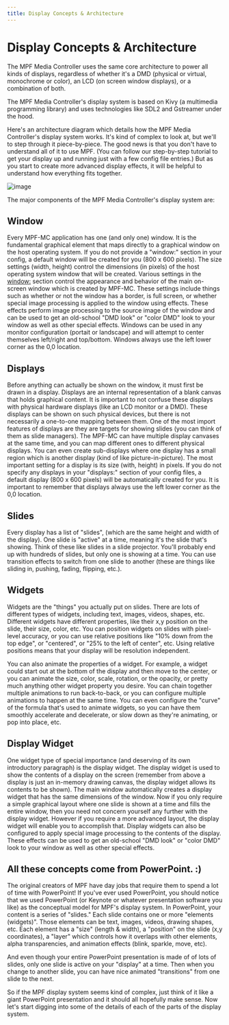 ```yaml
---
title: Display Concepts & Architecture
---
```


# Display Concepts & Architecture


The MPF Media Controller uses the same core architecture to power all
kinds of displays, regardless of whether it's a DMD (physical or
virtual, monochrome or color), an LCD (on screen window displays), or a
combination of both.

The MPF Media Controller's display system is based on Kivy (a
multimedia programming library) and uses technologies like SDL2 and
Gstreamer under the hood.

Here's an architecture diagram which details how the MPF Media
Controller's display system works. It's kind of complex to look at,
but we'll to step through it piece-by-piece. The good news is that you
don't have to understand all of it to use MPF. (You can follow our
step-by-step tutorial to get your display up and running just with a few
config file entries.) But as you start to create more advanced display
effects, it will be helpful to understand how everything fits together.

![image](../images/display_architecture.png)

The major components of the MPF Media Controller's display system are:

## Window

Every MPF-MC application has one (and only one) window. It is the
fundamental graphical element that maps directly to a graphical window
on the host operating system. If you do not provide a "window:"
section in your config, a default window will be created for you (800 x
600 pixels). The size settings (width, height) control the dimensions
(in pixels) of the host operating system window that will be created.
Various settings in the [window:](#) section control the
appearance and behavior of the main on-screen window which is created by
MPF-MC. These settings include things such as whether or not the window
has a border, is full screen, or whether special image processing is
applied to the window using effects. These effects perform image
processing to the source image of the window and can be used to get an
old-school "DMD look" or "color DMD" look to your window as well as
other special effects. Windows can be used in any monitor configuration
(portait or landscape) and will attempt to center themselves left/right
and top/bottom. Windows always use the left lower corner as the 0,0
location.

## Displays

Before anything can actually be shown on the window, it must first be
drawn in a display. Displays are an internal representation of a blank
canvas that holds graphical content. It is important to not confuse
these displays with physical hardware displays (like an LCD monitor or a
DMD). These displays can be shown on such physical devices, but there is
not necessarily a one-to-one mapping between them. One of the most
import features of displays are they are targets for showing slides (you
can think of them as slide managers). The MPF-MC can have multiple
display canvases at the same time, and you can map different ones to
different physical displays. You can even create sub-displays where one
display has a small region which is another display (kind of like
picture-in-picture). The most important setting for a display is its
size (with, height) in pixels. If you do not specify any displays in
your "displays:" section of your config files, a default display (800
x 600 pixels) will be automatically created for you. It is important to
remember that displays always use the left lower corner as the 0,0
location.

## Slides

Every display has a list of "slides", (which are the same height and
width of the display). One slide is "active" at a time, meaning it's the
slide that's showing. Think of these like slides in a slide projector.
You'll probably end up with hundreds of slides, but only one is showing
at a time. You can use transition effects to switch from one slide to
another (these are things like sliding in, pushing, fading, flipping,
etc.).

## Widgets

Widgets are the "things" you actually put on slides. There are lots of
different types of widgets, including text, images, videos, shapes, etc.
Different widgets have different properties, like their x,y position on
the slide, their size, color, etc. You can position widgets on slides
with pixel-level accuracy, or you can use relative positions like "10%
down from the top edge", or "centered", or "25% to the left of center",
etc. Using relative positions means that your display will be resolution
independent.

You can also animate the properties of a widget. For example, a widget
could start out at the bottom of the display and then move to the
center, or you can animate the size, color, scale, rotation, or the
opacity, or pretty much anything other widget property you desire. You
can chain together multiple animations to run back-to-back, or you can
configure multiple animations to happen at the same time. You can even
configure the "curve" of the formula that's used to animate widgets, so
you can have them smoothly accelerate and decelerate, or slow down as
they're animating, or pop into place, etc.

## Display Widget

One widget type of special importance (and deserving of its own
introductory paragraph) is the display widget. The display widget is
used to show the contents of a display on the screen (remember from
above a display is just an in-memory drawing canvas, the display widget
allows its contents to be shown). The main window automatically creates
a display widget that has the same dimensions of the window. Now if you
only require a simple graphical layout where one slide is shown at a
time and fills the entire window, then you need not concern yourself any
further with the display widget. However if you require a more advanced
layout, the display widget will enable you to accomplish that. Display
widgets can also be configured to apply special image processing to the
contents of the display. These effects can be used to get an old-school
"DMD look" or "color DMD" look to your window as well as other
special effects.

## All these concepts come from PowerPoint. :)

The original creators of MPF have day jobs that require them to spend a
lot of time with PowerPoint! If you've ever used PowerPoint, you should
notice that we used PowerPoint (or Keynote or whatever presentation
software you like) as the conceptual model for MPF's display system. In
PowerPoint, your content is a series of "slides." Each slide contains
one or more "elements (widgets)". Those elements can be text, images,
videos, drawing shapes, etc. Each element has a "size" (length &
width), a "position" on the slide (x,y coordinates), a "layer" which
controls how it overlaps with other elements, alpha transparencies, and
animation effects (blink, sparkle, move, etc).

And even though your entire PowerPoint presentation is made of of lots
of slides, only one slide is active on your "display" at a time. Then
when you change to another slide, you can have nice animated
"transitions" from one slide to the next.

So if the MPF display system seems kind of complex, just think of it
like a giant PowerPoint presentation and it should all hopefully make
sense. Now let's start digging into some of the details of each of the
parts of the display system.
